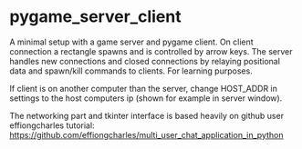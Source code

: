 # pygame_server_client
A minimal setup with a game server and pygame client. On client connection a rectangle spawns and is controlled by arrow keys. 
The server handles new connections and closed connections by relaying positional data and spawn/kill commands to clients.
For learning purposes. 

If client is on another computer than the server, change HOST_ADDR in settings to the host computers ip (shown for example in server window).

The networking part and tkinter interface is based heavily on github user effiongcharles tutorial: 
https://github.com/effiongcharles/multi_user_chat_application_in_python

